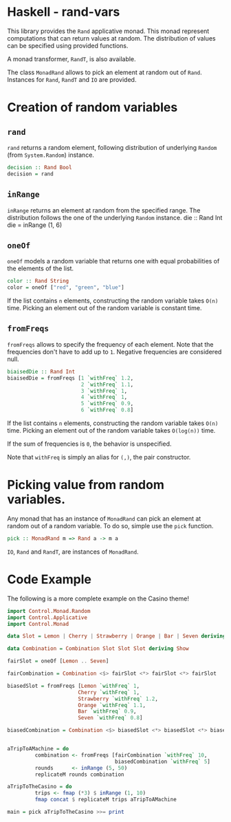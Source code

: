 # Haskell - rand-vars

This library provides the `Rand` applicative monad. 
This monad represent computations that can return values at random.
The distribution of values can be specified using provided functions.

A monad transformer, `RandT`, is also available.

The class `MonadRand` allows to pick an element at random out of `Rand`. Instances for `Rand`, `RandT` and `IO` are provided.

# Creation of random variables

## `rand`

`rand` returns a random element, following distribution of underlying `Random` (from `System.Random`) instance.

```haskell
decision :: Rand Bool
decision = rand
```

## `inRange`

`inRange` returns an element at random from the specified range. The distribution follows the one of the underlying `Random` instance.
die :: Rand Int
die = inRange (1, 6)

## `oneOf`

`oneOf` models a random variable that returns one with equal probabilities of the elements of the list.

```haskell
color :: Rand String
color = oneOf ["red", "green", "blue"]
```

If the list contains `n` elements, constructing the random variable takes `O(n)` time. Picking an element out of the random variable is constant time. 

## `fromFreqs`

`fromFreqs` allows to specify the frequency of each element. Note that the frequencies don't have to add up to `1`. Negative frequencies are considered null.

```haskell
biaisedDie :: Rand Int
biaisedDie = fromFreqs [1 `withFreq` 1.2, 
                        2 `withFreq` 1.1, 
                        3 `withFreq` 1, 
                        4 `withFreq` 1, 
                        5 `withFreq` 0.9, 
                        6 `withFreq` 0.8]
```

If the list contains `n` elements, constructing the random variable takes `O(n)` time. Picking an element out of the random variable takes `O(log(n))` time. 

If the sum of frequencies is `0`, the behavior is unspecified. 

Note that `withFreq` is simply an alias for `(,)`, the pair constructor.

# Picking value from random variables.

Any monad that has an instance of `MonadRand` can pick an element at random out of a random variable. To do so, simple use the `pick` function.

```haskell
pick :: MonadRand m => Rand a -> m a
```

`IO`, `Rand` and `RandT`, are instances of `MonadRand`.

# Code Example

The following is a more complete example on the Casino theme!

```haskell
import Control.Monad.Random
import Control.Applicative
import Control.Monad

data Slot = Lemon | Cherry | Strawberry | Orange | Bar | Seven deriving (Enum, Show)

data Combination = Combination Slot Slot Slot deriving Show

fairSlot = oneOf [Lemon .. Seven]

fairCombination = Combination <$> fairSlot <*> fairSlot <*> fairSlot

biasedSlot = fromFreqs [Lemon `withFreq` 1, 
                       Cherry `withFreq` 1, 
                       Strawberry `withFreq` 1.2, 
                       Orange `withFreq` 1.1,
                       Bar `withFreq` 0.9,
                       Seven `withFreq` 0.8]

biasedCombination = Combination <$> biasedSlot <*> biasedSlot <*> biasedSlot


aTripToAMachine = do
         combination <- fromFreqs [fairCombination `withFreq` 10, 
                                   biasedCombination `withFreq` 5]
         rounds      <- inRange (5, 50)
         replicateM rounds combination

aTripToTheCasino = do
         trips <- fmap (*3) $ inRange (1, 10)
         fmap concat $ replicateM trips aTripToAMachine

main = pick aTripToTheCasino >>= print
```
